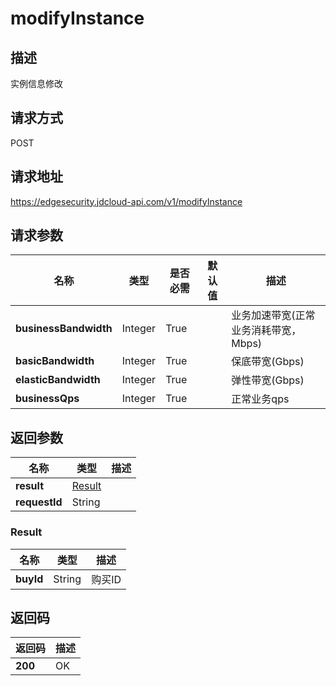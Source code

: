 # modifyInstance


## 描述
实例信息修改

## 请求方式
POST

## 请求地址
https://edgesecurity.jdcloud-api.com/v1/modifyInstance


## 请求参数
|名称|类型|是否必需|默认值|描述|
|---|---|---|---|---|
|**businessBandwidth**|Integer|True| |业务加速带宽(正常业务消耗带宽，Mbps)|
|**basicBandwidth**|Integer|True| |保底带宽(Gbps)|
|**elasticBandwidth**|Integer|True| |弹性带宽(Gbps)|
|**businessQps**|Integer|True| |正常业务qps|


## 返回参数
|名称|类型|描述|
|---|---|---|
|**result**|[Result](#result)| |
|**requestId**|String| |

### <div id="result">Result</div>
|名称|类型|描述|
|---|---|---|
|**buyId**|String|购买ID|

## 返回码
|返回码|描述|
|---|---|
|**200**|OK|
